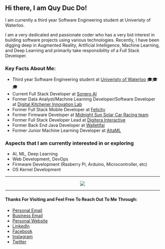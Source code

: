 ## Hi there, I am Quy Duc Do!

I am currently a third year Software Engineering student at Univeristy of Waterloo.

I am a very dedicated and passionate coder who has a very bid interest in building software projects using various technologies. Recently, I have been digging deep in Augmented Reality, Artificial Intelligence, Machine Learning, and Deep Learning and primarily take responsibility of a Full Stack Developer.

### Key Facts About Me:
- Third year Software Engineering student at [Univeristy of Waterloo](https://uwaterloo.ca/engineering/) 🎓🎓🎓
- Current Full Stack Developer at [Sonero AI](https://sonero.ai)
- Former Data Analyst/Machine Learning Developer/Software Developer at [Digital Kitchener Innovation Lab](https://www.kitchener.ca/en/strategic-plans-and-projects/digital-kitchener.aspx)
- Former Full Stack Mobile Developer at [Felicity](https://bhsc.mcmaster.ca/the-felicity-app-enhancing-productivity-with-psychological-interventions/) 
- Former Firmware Developer at [Midnight Sun Solar Car Racing team](https://www.uwmidsun.com/)
- Former Full Stack Developer Lead at [Digitera Interactive](https://digitera.agency)
- Former Back End Java Developer at [Walletifai](https://walletifai.com)
- Former Junior Machine Learning Developer at [AltaML](https://www.altaml.com)


### Aspects that I am currently interested in or exploring
- AI, ML, Deep Learning
- Web Development, DevOps
- Firmware Development (Rasberry Pi, Arduino, Microcontroller, etc)
- OS Kernel Development

---

<p align="center">
 <img src="https://github-readme-stats.vercel.app/api?username=ducquy2200&include_all_commits=true&count_private=true&show_icons=true&theme=merko" />
</p>
 
 ---
 
 #### Thanks For Visiting and Feel Free To Reach Out To Me Through:
 - [Personal Email](mailto:ducquy2200@gmail.com)
 - [Business Email](mailto:qd2do@uwaterloo.ca)
 - [Personal Website](https://ducquy2200.github.io/ddquy.com/)
 - [LinkedIn](https://www.linkedin.com/in/ducquy2200/)
 - [Facebook](https://www.facebook.com/tony.quy.2200/)
 - [Instagram](https://www.instagram.com/ducquy2200/)
 - [Twitter](https://twitter.com/ducquy2200)
